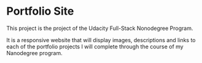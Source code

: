 # Portfolio Site

This project is the project of the Udacity Full-Stack Nonodegree Program. 

It is a responsive website that will display images, descriptions and links to each of the portfolio projects I will complete through the course of my Nanodegree program. 
